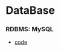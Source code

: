 # DataBase 
### RDBMS: MySQL
+ [code](https://github.com/jysaa5/Violet_Study_SQL/tree/master/MySQL)
